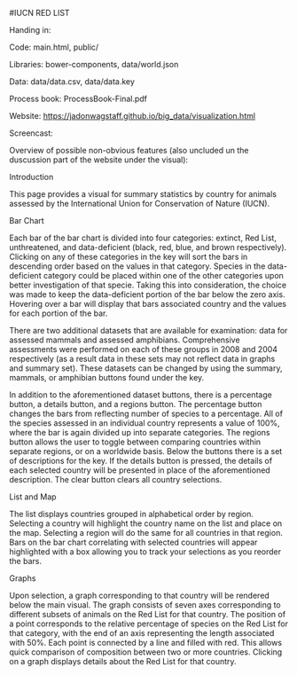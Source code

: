 #IUCN RED LIST

Handing in:

  Code: main.html, public/

  Libraries: bower-components, data/world.json

  Data: data/data.csv, data/data.key

  Process book: ProcessBook-Final.pdf

  Website: https://jadonwagstaff.github.io/big_data/visualization.html

  Screencast:



Overview of possible non-obvious features (also uncluded un the duscussion part of the website under the visual):

Introduction

This page provides a visual for summary statistics by country for animals assessed by the International Union for Conservation of Nature (IUCN).


Bar Chart

Each bar of the bar chart is divided into four categories: extinct, Red List, unthreatened, and data-deficient (black, red, blue, and brown respectively). Clicking on any of these categories in the key will sort the bars in descending order based on the values in that category. Species in the data-deficient category could be placed within one of the other categories upon better investigation of that specie. Taking this into consideration, the choice was made to keep the data-deficient portion of the bar below the zero axis. Hovering over a bar will display that bars associated country and the values for each portion of the bar.

There are two additional datasets that are available for examination: data for assessed mammals and assessed amphibians. Comprehensive assessments were performed on each of these groups in 2008 and 2004 respectively (as a result data in these sets may not reflect data in graphs and summary set). These datasets can be changed by using the summary, mammals, or amphibian buttons found under the key.

In addition to the aforementioned dataset buttons, there is a percentage button, a details button, and a regions button. The percentage button changes the bars from reflecting number of species to a percentage. All of the species assessed in an individual country represents a value of 100%, where the bar is again divided up into separate categories. The regions button allows the user to toggle between comparing countries within separate regions, or on a worldwide basis. Below the buttons there is a set of descriptions for the key. If the details button is pressed, the details of each selected country will be presented in place of the aforementioned description. The clear button clears all country selections.


List and Map

The list displays countries grouped in alphabetical order by region. Selecting a country will highlight the country name on the list and place on the map. Selecting a region will do the same for all countries in that region. Bars on the bar chart correlating with selected countries will appear highlighted with a box allowing you to track your selections as you reorder the bars.


Graphs

Upon selection, a graph corresponding to that country will be rendered below the main visual. The graph consists of seven axes corresponding to different subsets of animals on the Red List for that country. The position of a point corresponds to the relative percentage of species on the Red List for that category, with the end of an axis representing the length associated with 50%. Each point is connected by a line and filled with red. This allows quick comparison of composition between two or more countries. Clicking on a graph displays details about the Red List for that country.




